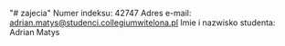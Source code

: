"# zajecia" 
Numer indeksu: 42747 
Adres e-mail: adrian.matys@studenci.collegiumwitelona.pl 
Imie i nazwisko studenta: Adrian Matys 
